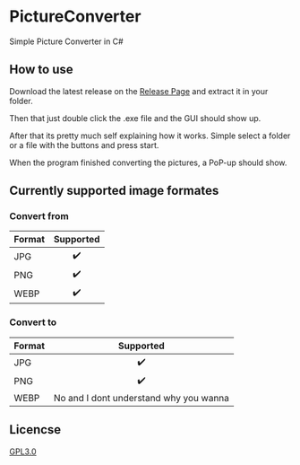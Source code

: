 # PictureConverter
Simple Picture Converter in C#

## How to use
Download the latest release on the [Release Page](https://github.com/Marly212/PictureConverter/releases) and extract it in your folder.

Then that just double click the .exe file and the GUI should show up.

After that its pretty much self explaining how it works. Simple select a folder or a file with the buttons and press start. 

When the program finished converting the pictures, a PoP-up should show.

## Currently supported image formates
### Convert from
| Format        | Supported     |
| :------------- | :----------: |
|  JPG | :heavy_check_mark:   | 
| PNG   | :heavy_check_mark: |
| WEBP   | :heavy_check_mark: |


### Convert to
| Format        | Supported     |
| :------------- | :----------: |
|  JPG | :heavy_check_mark:   | 
| PNG   | :heavy_check_mark: |
| WEBP   | No and I dont understand why you wanna |


## Licencse

[GPL3.0](LICENSE)

